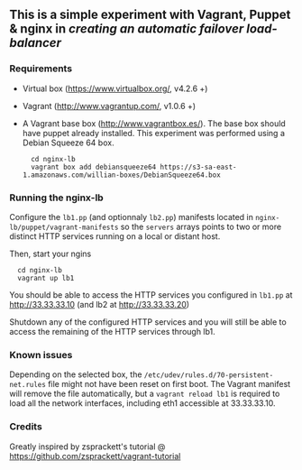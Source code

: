 ## This is a simple experiment with Vagrant, Puppet & nginx in _creating an automatic failover load-balancer_

### Requirements
 * Virtual box (https://www.virtualbox.org/, v4.2.6 +)
 * Vagrant (http://www.vagrantup.com/, v1.0.6 +)
 * A Vagrant base box (http://www.vagrantbox.es/). The base box should have puppet already installed. This experiment was performed using a Debian Squeeze 64 box.
 
    ```
      cd nginx-lb
      vagrant box add debiansqueeze64 https://s3-sa-east-1.amazonaws.com/willian-boxes/DebianSqueeze64.box
    ```

### Running the nginx-lb

Configure the `lb1.pp` (and optionnaly `lb2.pp`) manifests located in `nginx-lb/puppet/vagrant-manifests` so the `servers` arrays points
to two or more distinct HTTP services running on a local or distant host.

Then, start your ngins
 ```
   cd nginx-lb
   vagrant up lb1
 ```
 
You should be able to access the HTTP services you configured in `lb1.pp` at http://33.33.33.10 (and lb2 at http://33.33.33.20)

Shutdown any of the configured HTTP services and you will still be able to access the remaining of the HTTP services through lb1.

### Known issues

Depending on the selected box, the `/etc/udev/rules.d/70-persistent-net.rules` file might not have been reset on first boot.
The Vagrant manifest will remove the file automatically, but a `vagrant reload lb1` is required to load all the network interfaces,
including eth1 accessible at 33.33.33.10.

### Credits

Greatly inspired by zsprackett's tutorial @ https://github.com/zsprackett/vagrant-tutorial
